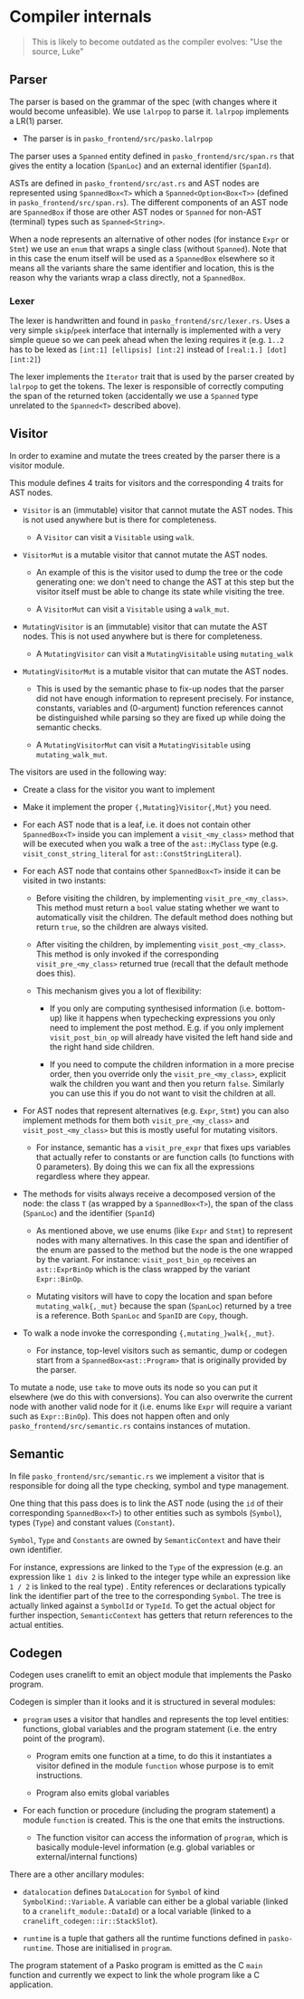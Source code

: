 # Compiler internals

> This is likely to become outdated as the compiler evolves:
> "Use the source, Luke"

## Parser

The parser is based on the grammar of the spec (with changes where it would become unfeasible). We use `lalrpop` to parse it. `lalrpop` implements a LR(1) parser.

- The parser is in `pasko_frontend/src/pasko.lalrpop`

The parser uses a `Spanned` entity defined in `pasko_frontend/src/span.rs` that gives the entity a location (`SpanLoc`) and an external identifier (`SpanId`).

ASTs are defined in `pasko_frontend/src/ast.rs` and AST nodes are represented using `SpannedBox<T>` which a `Spanned<Option<Box<T>>` (defined in `pasko_frontend/src/span.rs`). The different components of an AST node are `SpannedBox` if those are other AST nodes or `Spanned` for non-AST (terminal) types such as `Spanned<String>`. 

When a node represents an alternative of other nodes (for instance `Expr` or `Stmt`) we use an `enum` that wraps a single class (without `Spanned`). Note that in this case the enum itself will be used as a `SpannedBox` elsewhere so it means all the variants share the same identifier and location, this is the reason why the variants wrap a class directly, not a `SpannedBox`.

### Lexer

The lexer is handwritten and found in `pasko_frontend/src/lexer.rs`. Uses a very simple `skip`/`peek` interface that internally is implemented with a very simple queue so we can peek ahead when the lexing requires it (e.g. `1..2` has to be lexed as `[int:1] [ellipsis] [int:2]` instead of `[real:1.] [dot] [int:2]`)

The lexer implements the `Iterator` trait that is used by the parser created by `lalrpop` to get the tokens. The lexer is responsible of correctly computing the span of the returned token (accidentally we use a `Spanned` type unrelated to the `Spanned<T>` described above).

## Visitor

In order to examine and mutate the trees created by the parser there is a visitor module.

This module defines 4 traits for visitors and the corresponding 4 traits for AST nodes.

- `Visitor` is an (immutable) visitor that cannot mutate the AST nodes. This is not used anywhere but is there for completeness.
  
  - A `Visitor` can visit a `Visitable` using `walk`.

- `VisitorMut` is a mutable visitor that cannot mutate the AST nodes. 
  
  - An example of this is the visitor used to dump the tree or the code generating one: we don't need to change the AST at this step but the visitor itself must be able to change its state while visiting the tree.
  
  - A `VisitorMut` can visit a `Visitable` using a `walk_mut`.

- `MutatingVisitor` is an (immutable) visitor that can mutate the AST nodes. This is not used anywhere but is there for completeness.
  
  - A `MutatingVisitor` can visit a `MutatingVisitable` using `mutating_walk`

- `MutatingVisitorMut` is a mutable visitor that can mutate the AST nodes.
  
  - This is used by the semantic phase to fix-up nodes that the parser did not have enough information to represent precisely. For instance, constants, variables and (0-argument) function references cannot be distinguished while parsing so they are fixed up while doing the semantic checks.
  
  - A `MutatingVisitorMut` can visit a `MutatingVisitable` using `mutating_walk_mut`.

The visitors are used in the following way:

- Create a class for the visitor you want to implement

- Make it implement the proper `{,Mutating}Visitor{,Mut}` you need.

- For each AST node that is a leaf, i.e. it does not contain other `SpannedBox<T>` inside you can implement a `visit_<my_class>` method that will be executed when you walk a tree of the `ast::MyClass` type (e.g. `visit_const_string_literal` for `ast::ConstStringLiteral`).

- For each AST node that contains other `SpannedBox<T>` inside it can be visited in two instants:
  
  - Before visiting the children, by implementing `visit_pre_<my_class>`. This method must return a `bool` value stating whether we want to automatically visit the children. The default method does nothing but return `true`, so the children are always visited.
  
  - After visiting the children, by implementing `visit_post_<my_class>`. This method is only invoked if the corresponding `visit_pre_<my_class>` returned true (recall that the default methode does this).
  
  - This mechanism gives you a lot of flexibility:
    
    - If you only are computing synthesised information (i.e. bottom-up) like it happens when typechecking expressions you only need to implement the post method. E.g. if you only implement `visit_post_bin_op` will already have visited the left hand side and the right hand side children.
    
    - If you need to compute the children information in a more precise order, then you override only the `visit_pre_<my_class>`, explicit walk the children you want and then you return `false`. Similarly you can use this if you do not want to visit the children at all.

- For AST nodes that represent alternatives (e.g. `Expr`, `Stmt`) you can also implement methods for them both `visit_pre_<my_class>` and `visit_post_<my_class>` but this is mostly useful for mutating visitors.
  
  - For instance, semantic has a `visit_pre_expr` that fixes ups variables that actually refer to constants or are function calls (to functions with 0 parameters). By doing this we can fix all the expressions regardless where they appear.

- The methods for visits always receive a decomposed version of the node: the class `T` (as wrapped by a `SpannedBox<T>`), the span of the class (`SpanLoc`) and the identifier (`SpanId`)
  
  - As mentioned above, we use enums (like `Expr` and `Stmt`) to represent nodes with many alternatives. In this case the span and identifier of the enum are passed to the method but the node is the one wrapped by the variant. For instance: `visit_post_bin_op` receives an `ast::ExprBinOp`  which is the class wrapped by the variant `Expr::BinOp`.
  
  - Mutating visitors will have to copy the location and span before `mutating_walk{,_mut}` because the span (`SpanLoc`) returned by a tree is a reference. Both `SpanLoc` and `SpanID` are `Copy`, though.

- To walk a node invoke the corresponding `{,mutating_}walk{,_mut}`.
  
  - For instance, top-level visitors such as semantic, dump or codegen start from a `SpannedBox<ast::Program>` that is originally provided by the parser.

To mutate a node, use `take` to move outs its node so you can put it elsewhere (we do this with conversions). You can also overwrite the current node with another valid node for it (i.e. enums like `Expr` will require a variant such as `Expr::BinOp`). This does not happen often and only `pasko_frontend/src/semantic.rs` contains instances of mutation.

## Semantic

In file `pasko_frontend/src/semantic.rs` we implement a visitor that is responsible for doing all the type checking, symbol and type management.

One thing that this pass does is to link the AST node (using the `id` of their corresponding `SpannedBox<T>`) to other entities such as symbols (`Symbol`), types (`Type`) and constant values (`Constant`).

`Symbol`, `Type` and `Constants` are owned by `SemanticContext` and have their own identifier.

For instance, expressions are linked to the `Type` of the expression (e.g. an expression like `1 div 2` is linked to the integer type while an expression like `1 / 2` is linked to the real type) . Entity references or declarations typically link the identifier part of the tree to the corresponding `Symbol`. The tree is actually linked against a `SymbolId` or `TypeId`. To get the actual object for further inspection, `SemanticContext` has getters that return references to the actual entities.

## Codegen

Codegen uses cranelift to emit an object module that implements the Pasko program.

Codegen is simpler than it looks and it is structured in several modules:

- `program` uses a visitor that handles and represents the top level entities: functions, global variables and the program statement (i.e. the entry point of the program).
  
  - Program emits one function at a time, to do this it instantiates a visitor defined in the module `function` whose purpose is to emit instructions.

  - Program also emits global variables

- For each function or procedure (including the program statement) a module `function` is created. This is the one that emits the instructions.
  
  - The function visitor can access the information of `program`, which is basically module-level information (e.g. global variables or external/internal functions)

There are a other ancillary modules:

- `datalocation` defines `DataLocation` for `Symbol` of kind `SymbolKind::Variable`. A variable can either be a global variable (linked to a `cranelift_module::DataId`) or a local variable (linked to a `cranelift_codegen::ir::StackSlot`).

- `runtime` is a tuple that gathers all the runtime functions defined in `pasko-runtime`. Those are initialised in `program`.

The program statement of a Pasko program is emitted as the C `main` function and currently we expect to link the whole program like a C application.


